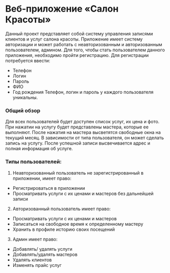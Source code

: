 # Веб-приложение «Салон Красоты»
Данный проект представляет собой систему управления записями клиентов и услуг салона красоты. Приложение имеет систему авторизации и может работать с неавторизованным и авторизованным пользователем, админом.
Для того, чтобы стать пользователем данного приложения, необходимо пройти регистрацию. Для регистрации потребуется ввести:
-	Телефон
-	Логин
-	Пароль
-	ФИО
-	Год рождения
Телефон, логин и пароль у каждого пользователя уникальны.
### Общий обзор
Для всех пользователей будет доступен список услуг, их цена и фото. При нажатии на услугу будет представлены мастера, которые ее выполняют. После нажатия на мастера высветятся свободные окна на текущий месяц. В зависимости от типа пользователя, он может сделать запись на услугу. После успешной записи высвечивается адрес и полная информация об услуге. 
### Типы пользователей:
1. Неавторизованный пользователь не зарегистрированный в приложении, имеет право:
-	Регистрироваться в приложении
-	Просматривать услуги с их ценами и мастеров без дальнейшей записи 
2. Авторизованный пользователь имеет право:
-	Просматривать услуги с их ценами и мастеров 
-	Записаться на свободное время к определенному мастеру
-	Хранить в профиле историю своих посещений
3. Админ имеет право:
-	Добавлять/ удалять услуги
-	Добавлять/удалять мастеров
-	Удалять клиентов
- Изменять прайс услуг 

